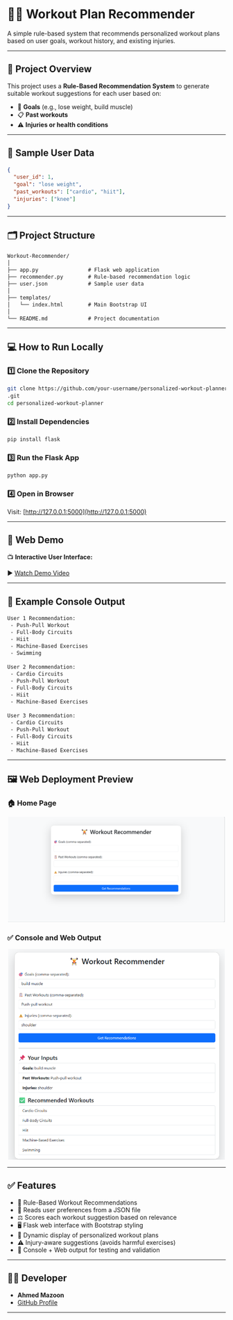 
# 🏋️‍♂️ Workout Plan Recommender

A simple rule-based system that recommends personalized workout plans based on user goals, workout history, and existing injuries.

---

## 📌 Project Overview

This project uses a **Rule-Based Recommendation System** to generate suitable workout suggestions for each user based on:

- 🎯 **Goals** (e.g., lose weight, build muscle)
- 📋 **Past workouts**
- ⚠️ **Injuries or health conditions**

---

## 🧠 Sample User Data

```json
{
  "user_id": 1,
  "goal": "lose weight",
  "past_workouts": ["cardio", "hiit"],
  "injuries": ["knee"]
}
```

---

## 🗂️ Project Structure

```
Workout-Recommender/
│
├── app.py                # Flask web application
├── recommender.py        # Rule-based recommendation logic
├── user.json             # Sample user data
│
├── templates/
│   └── index.html        # Main Bootstrap UI
│
└── README.md             # Project documentation
```

---

## 💻 How to Run Locally

### 1️⃣ Clone the Repository

```bash
git clone https://github.com/your-username/personalized-workout-planner
.git
cd personalized-workout-planner

```

### 2️⃣ Install Dependencies

```bash
pip install flask
```

### 3️⃣ Run the Flask App

```bash
python app.py
```

### 4️⃣ Open in Browser

Visit: [http://127.0.0.1:5000](http://127.0.0.1:5000)

---

## 🎥 Web Demo

📺 **Interactive User Interface:**

▶️ [Watch Demo Video](https://drive.google.com/file/d/1wtC2V7snp0X5jTs77S9K8pw8l-Q4ISyh/view?usp=sharing)

---

## 🧪 Example Console Output

```text
User 1 Recommendation:
 - Push-Pull Workout
 - Full-Body Circuits
 - Hiit
 - Machine-Based Exercises
 - Swimming

User 2 Recommendation:
 - Cardio Circuits
 - Push-Pull Workout
 - Full-Body Circuits
 - Hiit
 - Machine-Based Exercises

User 3 Recommendation:
 - Cardio Circuits
 - Push-Pull Workout
 - Full-Body Circuits
 - Hiit
 - Machine-Based Exercises
```

---

## 🖼️ Web Deployment Preview

### 🏠 Home Page
<p align="center">  
  <img src="image/home.png" width="500" alt="Confusion Matrix">  
</p>

### ✅ Console and Web Output
<p align="center">  
  <img src="image/recommendations.png" width="500" alt="Accuracy Plot">  
</p>

---
## ✅ Features

- 🧠 Rule-Based Workout Recommendations  
- 📂 Reads user preferences from a JSON file  
- ⚖️ Scores each workout suggestion based on relevance  
- 🖥️ Flask web interface with Bootstrap styling  
- 🔄 Dynamic display of personalized workout plans  
- ⚠️ Injury-aware suggestions (avoids harmful exercises)  
- 🧪 Console + Web output for testing and validation 
---
## 👨‍💻 Developer

- **Ahmed Mazoon**
- [GitHub Profile](https://github.com/ahmedmazoon)

---
